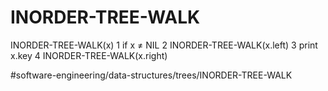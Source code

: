# INORDER-TREE-WALK

INORDER-TREE-WALK(x) 
1 if x ≠ NIL 
2   INORDER-TREE-WALK(x.left)
3   print x.key 
4   INORDER-TREE-WALK(x.right)


#software-engineering/data-structures/trees/INORDER-TREE-WALK
